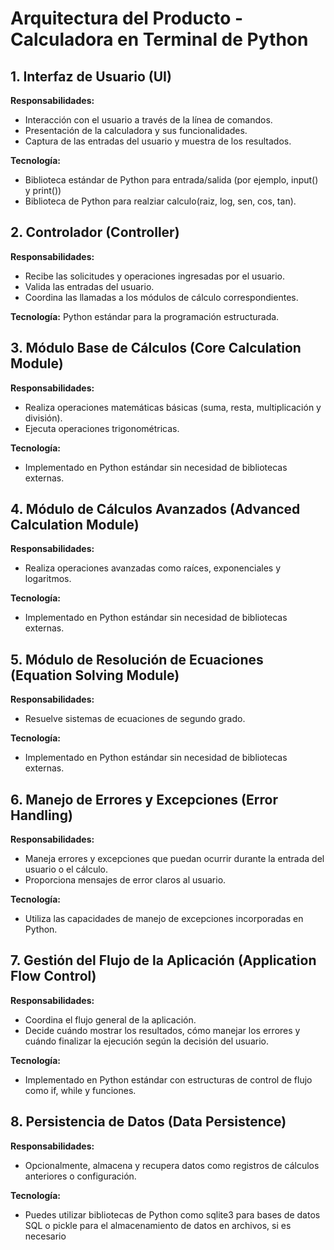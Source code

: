# Arquitectura del Producto - Calculadora en Terminal de Python

## 1. Interfaz de Usuario (UI)

**Responsabilidades:**

- Interacción con el usuario a través de la línea de comandos.
- Presentación de la calculadora y sus funcionalidades.
- Captura de las entradas del usuario y muestra de los resultados.

**Tecnología:**

- Biblioteca estándar de Python para entrada/salida (por ejemplo, input() y print())
- Biblioteca de Python para realziar calculo(raiz, log, sen, cos, tan).

## 2. Controlador (Controller)

**Responsabilidades:**

- Recibe las solicitudes y operaciones ingresadas por el usuario.
- Valida las entradas del usuario.
- Coordina las llamadas a los módulos de cálculo correspondientes.

**Tecnología:**
  Python estándar para la programación estructurada.

## 3. Módulo Base de Cálculos (Core Calculation Module)

**Responsabilidades:**

- Realiza operaciones matemáticas básicas (suma, resta, multiplicación y división).
- Ejecuta operaciones trigonométricas.

**Tecnología:**

- Implementado en Python estándar sin necesidad de bibliotecas externas.

## 4. Módulo de Cálculos Avanzados (Advanced Calculation Module)

**Responsabilidades:**

- Realiza operaciones avanzadas como raíces, exponenciales y logaritmos.

**Tecnología:**

- Implementado en Python estándar sin necesidad de bibliotecas externas.

## 5. Módulo de Resolución de Ecuaciones (Equation Solving Module)

**Responsabilidades:**

- Resuelve sistemas de ecuaciones de segundo grado.

**Tecnología:**

- Implementado en Python estándar sin necesidad de bibliotecas externas.

## 6. Manejo de Errores y Excepciones (Error Handling)

**Responsabilidades:**

- Maneja errores y excepciones que puedan ocurrir durante la entrada del usuario o el cálculo.
- Proporciona mensajes de error claros al usuario.

**Tecnología:**

- Utiliza las capacidades de manejo de excepciones incorporadas en Python.

## 7. Gestión del Flujo de la Aplicación (Application Flow Control)

**Responsabilidades:**

- Coordina el flujo general de la aplicación.
- Decide cuándo mostrar los resultados, cómo manejar los errores y cuándo finalizar la ejecución según la decisión del usuario.

**Tecnología:**

- Implementado en Python estándar con estructuras de control de flujo como if, while y funciones.

## 8. Persistencia de Datos (Data Persistence)

**Responsabilidades:**

- Opcionalmente, almacena y recupera datos como registros de cálculos anteriores o configuración.

**Tecnología:**

- Puedes utilizar bibliotecas de Python como sqlite3 para bases de datos SQL o pickle para el almacenamiento de datos en archivos, si es necesario
